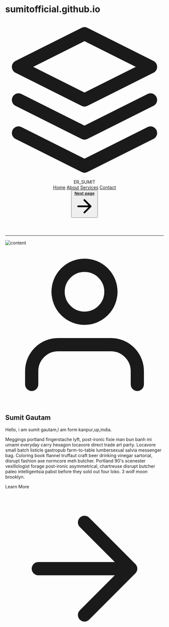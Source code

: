 # sumitofficial.github.io
<!DOCTYPE html>
<html lang="en">
<head>
  <meta charset="UTF-8">
  <meta http-equiv="X-UA-Compatible" content="IE=edge">
  <meta name="viewport" content="width=, initial-scale=1.0">
  <script src="https://cdn.tailwindcss.com?plugins=forms,typography,aspect-ratio,line-clamp"></script>
  <title>Document</title>
</head>
<body>
  <header class="text-gray-600 body-font">
    <div class="container mx-auto flex flex-wrap p-5 flex-col md:flex-row items-center">
      <a class="flex title-font font-medium items-center text-gray-900 mb-4 md:mb-0">
        <svg xmlns="http://www.w3.org/2000/svg" fill="none" stroke="currentColor" stroke-linecap="round" stroke-linejoin="round" stroke-width="2" class="w-10 h-10 text-white p-2 bg-indigo-500 rounded-full" viewBox="0 0 24 24">
          <path d="M12 2L2 7l10 5 10-5-10-5zM2 17l10 5 10-5M2 12l10 5 10-5"></path>
        </svg>
        <span class="ml-3 text-xl">ER_SUMIT</span>
      </a>
      <nav class="md:ml-auto md:mr-auto flex flex-wrap items-center text-base justify-center">
        <a href="/" class="mr-5 hover:text-gray-900">Home</a>
        <a href="/" class="mr-5 hover:text-gray-900">About</a>
        <a href="/" class="mr-5 hover:text-gray-900">Services</a>
        <a href="http://127.0.0.1:5501/sumit%20new%20page.htm" class="mr-5 hover:text-gray-900">Contact</a>
      </nav>
      <button class="inline-flex items-center bg-gray-100 border-0 py-1 px-3 focus:outline-none hover:bg-gray-200 rounded text-base mt-4 md:mt-0"><a href="/"><b>Next page</b></a>
        <svg fill="none" stroke="currentColor" stroke-linecap="round" stroke-linejoin="round" stroke-width="2" class="w-4 h-4 ml-1" viewBox="0 0 24 24">
          <path d="M5 12h14M12 5l7 7-7 7"></path>
        </svg>
      </button>
    </div>
  </header>
  <hr>
  <section class="text-gray-600 body-font">
    <div class="container px-5 py-24 mx-auto flex flex-col">
      <div class="lg:w-4/6 mx-auto">
        <div class="rounded-lg h-64 overflow-hidden">
          <img alt="content" class="object-cover object-center h-full w-full" src="https://source.unsplash.com/1200x500/?computer">
        </div>
        <div class="flex flex-col sm:flex-row mt-10">
          <div class="sm:w-1/3 text-center sm:pr-8 sm:py-8">
            <div class="w-20 h-20 rounded-full inline-flex items-center justify-center bg-yellow-200 text-green-500">
              <svg fill="none" stroke="currentColor" stroke-linecap="round" stroke-linejoin="round" stroke-width="2" class="w-10 h-10" viewBox="0 0 24 24">
                <path d="M20 21v-2a4 4 0 00-4-4H8a4 4 0 00-4 4v2"></path>
                <circle cx="12" cy="7" r="4"></circle>
              </svg>
            </div>
            <div class="flex flex-col items-center text-center justify-center">
              <h2 class="font-medium title-font mt-4 text-gray-900 text-lg">Sumit Gautam</h2>
              <div class="w-12 h-1 bg-orange-500 rounded mt-2 mb-4"></div>
              <p class="text-base">Hello, i am sumit gautam,I am form kanpur,up,india.</p>
            </div>
          </div>
          <div class="sm:w-2/3 sm:pl-8 sm:py-8 sm:border-l border-gray-200 sm:border-t-0 border-t mt-4 pt-4 sm:mt-0 text-center sm:text-left">
            <p class="leading-relaxed text-lg mb-4">Meggings portland fingerstache lyft, post-ironic fixie man bun banh mi umami everyday carry hexagon locavore direct trade art party. Locavore small batch listicle gastropub farm-to-table lumbersexual salvia messenger bag. Coloring book flannel truffaut craft beer drinking vinegar sartorial, disrupt fashion axe normcore meh butcher. Portland 90's scenester vexillologist forage post-ironic asymmetrical, chartreuse disrupt butcher paleo intelligentsia pabst before they sold out four loko. 3 wolf moon brooklyn.</p>
            <a class="text-indigo-500 inline-flex items-center">Learn More
              <svg fill="none" stroke="currentColor" stroke-linecap="round" stroke-linejoin="round" stroke-width="2" class="w-4 h-4 ml-2" viewBox="0 0 24 24">
                <path d="M5 12h14M12 5l7 7-7 7"></path>
              </svg>
            </a>
          </div>
        </div>
      </div>
    </div>
  </section>

</body>
</html>
